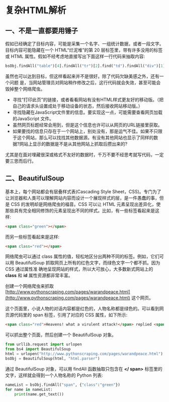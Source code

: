 # 复杂HTML解析

## 一、不是一直都要用锤子

假如已经确定了目标内容，可能是采集一个名字、一组统计数据，或者一段文字。目标内容可能隐藏在一个 HTML“烂泥堆”的第 20 层标签里，带有许多没用的标签或 HTML 属性。假如不经考虑地直接写出下面这样一行代码来抽取内容:

```python
bsObj.findAll("table")[4].findAll("tr")[2].find("td").findAll("div")[1].find("a")
```

虽然也可以达到目标，但这样看起来并不是很好。除了代码欠缺美感之外，还有一个问题 是，当网站管理员对网站稍作修改之后，这行代码就会失效，甚至可能会毁掉整个网络爬虫。

- 寻找“打印此页”的链接，或者看看网站有没有HTML样式更友好的移动版。（把自己的请求头设置成处于移动设备的状态，然后接收网站移动版。）
- 寻找隐藏在JavaScript文件里的信息。要实现这一点，可能需要查看网页加载的JavaScript 文件。
- 虽然网页标题经常会用到，但是这个信息也许可以从网页的URL链接里获取。
- 如果要找的信息只存在于一个网站上，别处没有，那是运气不佳。如果不只限于这个网站，那么可以找找其他数据源。有没有其他网站也显示了同样的数据?网站上显示的数据是不是从其他网站上抓取后攒出来的?

尤其是在面对埋藏很深或格式不友好的数据时，千万不要不经思考就写代码，一定要三思而后行。

## 二、BeautifulSoup

基本上，每个网站都会有层叠样式表(Cascading Style Sheet，CSS)。专门为了让浏览器和人类可以理解网站内容而设计一个展现样式的层，是一件愚蠢的事，但是 CSS 的发明却是网络爬虫的福音。CSS 可以让 HTML 元素呈现出差异化，使那些具有完全相同修饰的元素呈现出不同的样式。比如，有一些标签看起来是这样:

```html
<span class="green"></span>
```

而另一些标签看起来是这样:

```html
<span class="red"></span>
```

网络爬虫可以通过 class 属性的值，轻松地区分出两种不同的标签。例如，它们可以用 BeautifulSoup 抓取网页上所有的红色文字，而绿色文字一个都不抓。因为 CSS 通过属性准 确地呈现网站的样式，所以大可放心，大多数新式网站上的 **class** 和 **id** 属性资源都非常丰富。

创建一个网络爬虫来抓取 [http://www.pythonscraping.com/pages/warandpeace.html](http://www.pythonscraping.com/pages/warandpeace.html) 这个网页。

这个页面里，小说人物的对话内容都是红色的，人物名称都是绿色的。可以看到网页源代码里的 span 标签，引用了对应的 CSS 属性，如下所示:

```html
<span class="red">Heavens! what a virulent attack!</span> replied <span class="green">the prince</span>, not in the least disconcerted by this reception.
```

可以抓出整个页面，然后创建一个 BeautifulSoup 对象。

```python
from urllib.request import urlopen
from bs4 import BeautifulSoup
html = urlopen("http://www.pythonscraping.com/pages/warandpeace.html") 
bsObj = BeautifulSoup(html, "html.parser")
```

通过 BeautifulSoup 对象，可以用 findAll 函数抽取只包含在 **<span class="green"></ span>** 标签里的文字，这样就会得到一个人物名称的 Python 列表:

```python
nameList = bsObj.findAll("span", {"class":"green"}) 
for name in nameList:
	print(name.get_text())
```





























     
